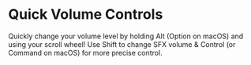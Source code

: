 # Quick Volume Controls

Quickly change your volume level by holding Alt (Option on macOS) and using your scroll wheel! Use Shift to change SFX volume & Control (or Command on macOS) for more precise control.
